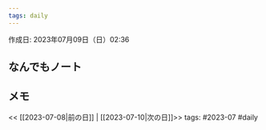 ```yaml
---
tags: daily
---
```


作成日: 2023年07月09日（日）02:36

## なんでもノート

## メモ


<< [[2023-07-08|前の日]] | [[2023-07-10|次の日]]>>
tags: #2023-07 #daily